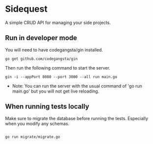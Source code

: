 # Sidequest

A simple CRUD API for managing your side projects.

## Run in developer mode

You will need to have codegangsta/gin installed.

```shell
go get github.com/codegangsta/gin
```

Then run the following command to start the server.

```shell
gin -i --appPort 8080 --port 3000 --all run main.go
```

- Note: You can run the server with the usual command of 'go run main.go' but you will not get live reloading.

## When running tests locally

Make sure to migrate the database before running the tests. Especially when you modify any schemas.

```shell

go run migrate/migrate.go

```
